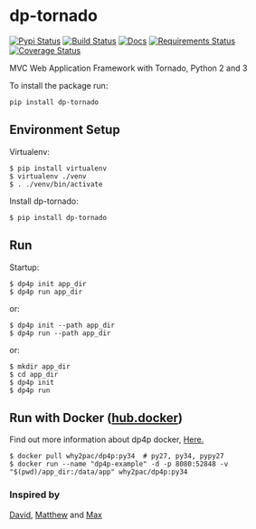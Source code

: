 # dp-tornado

[![Pypi Status](https://img.shields.io/pypi/v/dp-tornado.svg)](https://pypi.python.org/pypi/dp-tornado)
[![Build Status](https://travis-ci.org/why2pac/dp-tornado.svg?branch=master)](https://travis-ci.org/why2pac/dp-tornado)
[![Docs](https://readthedocs.org/projects/dp-tornado/badge/?version=latest)](http://dp-tornado.readthedocs.io)
[![Requirements Status](https://requires.io/github/why2pac/dp-tornado/requirements.svg?branch=master)](https://requires.io/github/why2pac/dp-tornado/requirements/?branch=master)
[![Coverage Status](https://coveralls.io/repos/github/why2pac/dp-tornado/badge.svg?branch=master)](https://coveralls.io/github/why2pac/dp-tornado?branch=master)

MVC Web Application Framework with Tornado, Python 2 and 3

To install the package run:

    pip install dp-tornado
    
    
## Environment Setup

Virtualenv:

    $ pip install virtualenv
    $ virtualenv ./venv
    $ . ./venv/bin/activate
    
Install dp-tornado:

    $ pip install dp-tornado


## Run
    
Startup:
    
    $ dp4p init app_dir
    $ dp4p run app_dir
    
or:
    
    $ dp4p init --path app_dir
    $ dp4p run --path app_dir
    
or:
    
    $ mkdir app_dir
    $ cd app_dir
    $ dp4p init
    $ dp4p run
    

## Run with Docker ([hub.docker](http://hub.docker.com/r/why2pac/dp4p))

Find out more information about dp4p docker, [Here.](http://hub.docker.com/r/why2pac/dp4p) 

    $ docker pull why2pac/dp4p:py34  # py27, py34, pypy27
    $ docker run --name "dp4p-example" -d -p 8080:52848 -v "$(pwd)/app_dir:/data/app" why2pac/dp4p:py34
    


### Inspired by

[David](https://github.com/youngyoon), [Matthew](https://github.com/Matthew-Kwon) and [Max](https://github.com/leadermin)
